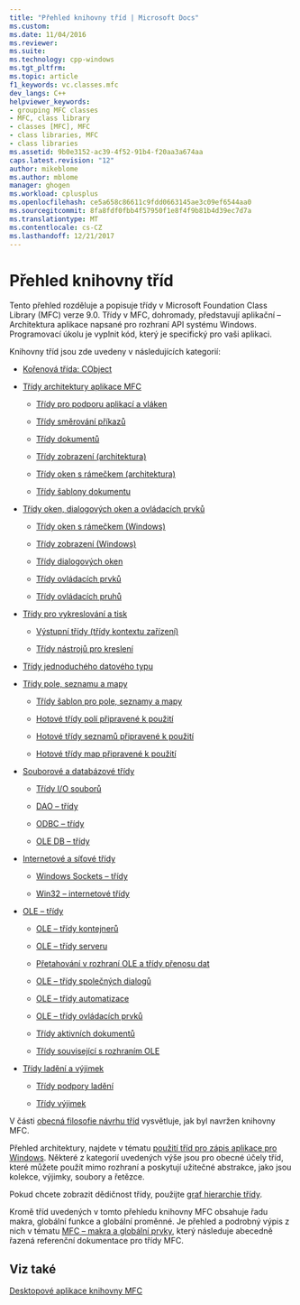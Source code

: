 ```yaml
---
title: "Přehled knihovny tříd | Microsoft Docs"
ms.custom: 
ms.date: 11/04/2016
ms.reviewer: 
ms.suite: 
ms.technology: cpp-windows
ms.tgt_pltfrm: 
ms.topic: article
f1_keywords: vc.classes.mfc
dev_langs: C++
helpviewer_keywords:
- grouping MFC classes
- MFC, class library
- classes [MFC], MFC
- class libraries, MFC
- class libraries
ms.assetid: 9b0e3152-ac39-4f52-91b4-f20aa3a674aa
caps.latest.revision: "12"
author: mikeblome
ms.author: mblome
manager: ghogen
ms.workload: cplusplus
ms.openlocfilehash: ce5a658c86611c9fdd0663145ae3c09ef6544aa0
ms.sourcegitcommit: 8fa8fdf0fbb4f57950f1e8f4f9b81b4d39ec7d7a
ms.translationtype: MT
ms.contentlocale: cs-CZ
ms.lasthandoff: 12/21/2017
---
```

# <a name="class-library-overview"></a>Přehled knihovny tříd
Tento přehled rozděluje a popisuje třídy v Microsoft Foundation Class Library (MFC) verze 9.0. Třídy v MFC, dohromady, představují aplikační – Architektura aplikace napsané pro rozhraní API systému Windows. Programovací úkolu je vyplnit kód, který je specifický pro vaši aplikaci.  
  
 Knihovny tříd jsou zde uvedeny v následujících kategorií:  
  
-   [Kořenová třída: CObject](../mfc/root-class-cobject.md)  
  
-   [Třídy architektury aplikace MFC](../mfc/mfc-application-architecture-classes.md)  
  
    -   [Třídy pro podporu aplikací a vláken](../mfc/application-and-thread-support-classes.md)  
  
    -   [Třídy směrování příkazů](../mfc/command-routing-classes.md)  
  
    -   [Třídy dokumentů](../mfc/document-classes.md)  
  
    -   [Třídy zobrazení (architektura)](../mfc/view-classes-architecture.md)  
  
    -   [Třídy oken s rámečkem (architektura)](../mfc/frame-window-classes-architecture.md)  
  
    -   [Třídy šablony dokumentu](../mfc/document-template-classes.md)  
  
-   [Třídy oken, dialogových oken a ovládacích prvků](../mfc/window-dialog-and-control-classes.md)  
  
    -   [Třídy oken s rámečkem (Windows)](../mfc/frame-window-classes-windows.md)  
  
    -   [Třídy zobrazení (Windows)](../mfc/view-classes-windows.md)  
  
    -   [Třídy dialogových oken](../mfc/dialog-box-classes.md)  
  
    -   [Třídy ovládacích prvků](../mfc/control-classes.md)  
  
    -   [Třídy ovládacích pruhů](../mfc/control-bar-classes.md)  
  
-   [Třídy pro vykreslování a tisk](../mfc/drawing-and-printing-classes.md)  
  
    -   [Výstupní třídy (třídy kontextu zařízení)](../mfc/output-device-context-classes.md)  
  
    -   [Třídy nástrojů pro kreslení](../mfc/drawing-tool-classes.md)  
  
-   [Třídy jednoduchého datového typu](../mfc/simple-data-type-classes.md)  
  
-   [Třídy pole, seznamu a mapy](../mfc/array-list-and-map-classes.md)  
  
    -   [Třídy šablon pro pole, seznamy a mapy](../mfc/template-classes-for-arrays-lists-and-maps.md)  
  
    -   [Hotové třídy polí připravené k použití](../mfc/ready-to-use-array-classes.md)  
  
    -   [Hotové třídy seznamů připravené k použití](../mfc/ready-to-use-list-classes.md)  
  
    -   [Hotové třídy map připravené k použití](../mfc/ready-to-use-map-classes.md)  
  
-   [Souborové a databázové třídy](../mfc/file-and-database-classes.md)  
  
    -   [Třídy I/O souborů](../mfc/file-i-o-classes.md)  
  
    -   [DAO – třídy](../mfc/dao-classes.md)  
  
    -   [ODBC – třídy](../mfc/odbc-classes.md)  
  
    -   [OLE DB – třídy](../mfc/ole-db-classes.md)  
  
-   [Internetové a síťové třídy](../mfc/internet-and-networking-classes.md)  
  
    -   [Windows Sockets – třídy](../mfc/windows-sockets-classes.md)  
  
    -   [Win32 – internetové třídy](../mfc/win32-internet-classes.md)  
  
-   [OLE – třídy](../mfc/ole-classes.md)  
  
    -   [OLE – třídy kontejnerů](../mfc/ole-container-classes.md)  
  
    -   [OLE – třídy serveru](../mfc/ole-server-classes.md)  
  
    -   [Přetahování v rozhraní OLE a třídy přenosu dat](../mfc/ole-drag-and-drop-and-data-transfer-classes.md)  
  
    -   [OLE – třídy společných dialogů](../mfc/ole-common-dialog-classes.md)  
  
    -   [OLE – třídy automatizace](../mfc/ole-automation-classes.md)  
  
    -   [OLE – třídy ovládacích prvků](../mfc/ole-control-classes.md)  
  
    -   [Třídy aktivních dokumentů](../mfc/active-document-classes.md)  
  
    -   [Třídy související s rozhraním OLE](../mfc/ole-related-classes.md)  
  
-   [Třídy ladění a výjimek](../mfc/debugging-and-exception-classes.md)  
  
    -   [Třídy podpory ladění](../mfc/debugging-support-classes.md)  
  
    -   [Třídy výjimek](../mfc/exception-classes.md)  
  
 V části [obecná filosofie návrhu tříd](../mfc/general-class-design-philosophy.md) vysvětluje, jak byl navržen knihovny MFC.  
  
 Přehled architektury, najdete v tématu [použití tříd pro zápis aplikace pro Windows](../mfc/using-the-classes-to-write-applications-for-windows.md). Některé z kategorií uvedených výše jsou pro obecné účely tříd, které můžete použít mimo rozhraní a poskytují užitečné abstrakce, jako jsou kolekce, výjimky, soubory a řetězce.  
  
 Pokud chcete zobrazit dědičnost třídy, použijte [graf hierarchie třídy](../mfc/hierarchy-chart.md).  
  
 Kromě tříd uvedených v tomto přehledu knihovny MFC obsahuje řadu makra, globální funkce a globální proměnné. Je přehled a podrobný výpis z nich v tématu [MFC – makra a globální prvky](../mfc/reference/mfc-macros-and-globals.md), který následuje abecedně řazená referenční dokumentace pro třídy MFC.  
  
## <a name="see-also"></a>Viz také  
 [Desktopové aplikace knihovny MFC](../mfc/mfc-desktop-applications.md)

